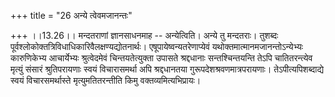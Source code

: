+++
title = "26 अन्ये त्वेवमजानन्तः"

+++
।।13.26।। मन्दतराणां ज्ञानसाधनमाह -- अन्येत्विति। अन्ये तु मन्दतराः।
तुशब्दः पूर्वश्लोकोक्तत्रिविधाधिकारिवैलक्षण्यद्योतनार्थः।
एषूपायेष्वन्यतरेणाप्येवं यथोक्तमात्मानमजानन्तोऽन्येभ्यः कारुणिकेभ्य
आचार्येभ्यः श्रुत्वेदमेवं चिन्तयतेत्युक्ता उपासते श्रद्दधानाः
सन्तश्चिन्तयन्ति तेऽपि चातितरन्त्येव मृत्युं संसारं श्रुतिपरायणाः स्वयं
विचारासमर्था अपि श्रद्दधानतया गुरूपदेशश्रवणमात्रपरायणाः।
तेऽपीत्यपिशब्दाद्ये स्वयं विचारसमर्थास्ते मृत्युमतितरन्तीति किमु
वक्तव्यमित्यभिप्रायः।
